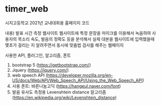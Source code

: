 # timer_web
시지고등학교 2021년 교내대회용 홈페이지 코드

내용)
발표 시간 측정 웹사이트
웹사이트에 특정 문장을 마이크를 이용해서 녹음하여 사용자의 목소리 속도, 발음의 정확도 등을 분석해서 
실제 대본을 웹사이트에 입력했을때 몇초가 걸리는 지 알려주면서 동시에 맞춤법 검사를 해주는 웹페이지

사용한 API, 플러그인, 알고리즘, 폰트
1. bootstrap 5 (https://getbootstrap.com/)
2. Jquery (https://jquery.com/)
3. web speech API (https://developer.mozilla.org/en-US/docs/Web/API/Web_Speech_API/Using_the_Web_Speech_API)
4. 사용 폰트: 바른나눔고딕 (https://hangeul.naver.com/font)
5. 발음 유사도 측정용 Levenshtein distance 알고리즘 (https://en.wikipedia.org/wiki/Levenshtein_distance)
